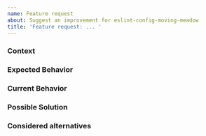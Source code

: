 ```yaml
---
name: Feature request
about: Suggest an improvement for eslint-config-moving-meadow
title: 'Feature request: ... '
---
```


<!--- Provide a general summary of the issue in the Title above -->

### Context
<!--- How does this issue affected you? What are you trying to accomplish? -->
<!--- Providing context helps us better understand the issue - which makes for better solutions  -->

### Expected Behavior
<!--- Tell us how you think it should work -->

### Current Behavior
<!--- Explain the difference from current behavior (if any) -->

### Possible Solution
<!--- Not mandatory: if you have an idea about how to implement, jot it down here. -->


### Considered alternatives
<!--- How has this issue affected you? What are you trying to accomplish? -->
<!--- Providing context helps us come up with a solution that is most useful in the real world -->
